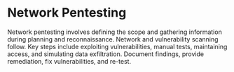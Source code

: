 # Network Pentesting

Network pentesting involves defining the scope and gathering information during planning and reconnaissance. Network and vulnerability scanning follow. Key steps include exploiting vulnerabilities, manual tests, maintaining access, and simulating data exfiltration. Document findings, provide remediation, fix vulnerabilities, and re-test.
